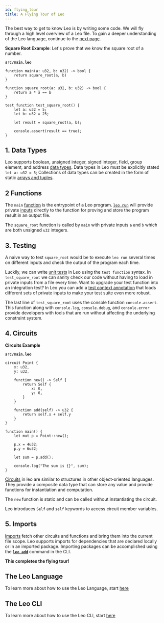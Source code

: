 ```yaml
---
id: flying_tour
title: A Flying Tour of Leo
---
```



The best way to get to know Leo is by writing some code. We will fly through a high level overview of a Leo file.
To gain a deeper understanding of the Leo language, continue to the [next page](01_layout.md).


**Square Root Example**: Let's prove that we know the square root of a number.

**`src/main.leo`**
```leo
function main(a: u32, b: u32) -> bool {
    return square_root(a, b)
}

function square_root(a: u32, b: u32) -> bool {
    return a * a == b
}

test function test_square_root() {
    let a: u32 = 5;
    let b: u32 = 25;
    
    let result = square_root(a, b);

    console.assert(result == true);
}
```
## 1. Data Types

Leo supports boolean, unsigned integer, signed integer, field, group element, and address [data types](03_types.md). Data types in Leo 
must be explicitly stated `let a: u32 = 5`;
Collections of data types can be created in the form of static [arrays and tuples](04_arrays_and_tuples.md).

## 2 Functions
The `main` [function](07_functions.md) is the entrypoint of a Leo program. 
[`leo run`](aleo/documentation/developer/cli/08_run.md) will provide private [inputs](08_inputs.md) directly to the function for proving and store the program result in an output file.

The `square_root` function is called by `main` with private inputs `a` and `b` which are both unsigned `u32` integers.

## 3. Testing

A naive way to test `square_root` would be to execute `leo run` several times on different inputs and check the output of the program each time.

Luckily, we can write [unit tests](12_tests.md) in Leo using the `test function` syntax. 
In `test_square_root` we can sanity check our code without having to load in private inputs from a file every time. 
Want to upgrade your test function into an integration test? 
In Leo you can add a [test context annotation](12_tests.md#test-context-annotation) that loads different sets of private inputs to make your test suite even more robust.

The last line of `test_square_root` uses the console function `console.assert`. 
This function along with `console.log`, `console.debug`, and `console.error` provide developers with tools that are run without
affecting the underlying constraint system. 


## 4. Circuits

**Circuits Example**

**`src/main.leo`**
```leo
circuit Point {
    x: u32,
    y: u32,

    function new() -> Self {
        return Self { 
            x: 0, 
            y: 0, 
        }
    }

    function add(self) -> u32 {
        return self.x + self.y
    }
}

function main() {
    let mut p = Point::new();
    
    p.x = 4u32;
    p.y = 6u32;

    let sum = p.add();
    
    console.log("The sum is {}", sum);
}
```

[Circuits](09_circuits.md) in leo are similar to structures in other object-oriented languages. 
They provide a composite data type that can store any value and provide functions for instantiation and computation.

The `new` function is static and can be called without instantiating the circuit.

Leo introduces `Self` and `self` keywords to access circuit member variables.

## 5. Imports

[Imports](10_imports.md) fetch other circuits and functions and bring them into the current file scope. 
Leo supports imports for dependencies that are declared locally or in an imported package.
Importing packages can be accomplished using the [**`leo add`**](aleo/documentation/developer/cli/10_add.md) command in the CLI.

**This completes the flying tour!** 

## The Leo Language
To learn more about how to use the Leo Language, start [here](01_layout.md)

## The Leo CLI
To learn more about how to use the Leo CLI, start [here](aleo/documentation/developer/cli/01_new.md)